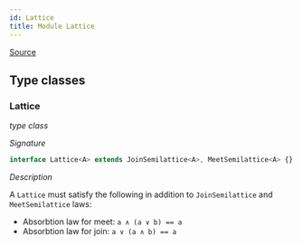 ```yaml
---
id: Lattice
title: Module Lattice
---
```


[Source](https://github.com/gcanti/fp-ts/blob/master/src/Lattice.ts)

## Type classes

### Lattice

_type class_

_Signature_

```ts
interface Lattice<A> extends JoinSemilattice<A>, MeetSemilattice<A> {}
```

_Description_

A `Lattice` must satisfy the following in addition to `JoinSemilattice` and `MeetSemilattice` laws:

- Absorbtion law for meet: `a ∧ (a ∨ b) == a`
- Absorbtion law for join: `a ∨ (a ∧ b) == a`

